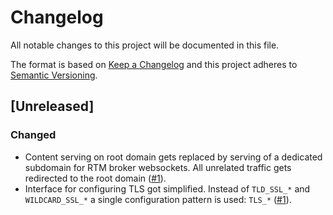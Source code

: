 # Changelog
All notable changes to this project will be documented in this file.

The format is based on [Keep a Changelog](http://keepachangelog.com/en/1.0.0/)
and this project adheres to [Semantic Versioning](http://semver.org/spec/v2.0.0.html).

## [Unreleased]
### Changed
- Content serving on root domain gets replaced by serving of a dedicated subdomain for RTM broker
  websockets. All unrelated traffic gets redirected to the root domain ([#1]).
- Interface for configuring TLS got simplified. Instead of `TLD_SSL_*` and `WILDCARD_SSL_*` a single
  configuration pattern is used: `TLS_*` ([#1]).

[#1]: https://gitlab.com/gfcc/dispatcher/issues/1
